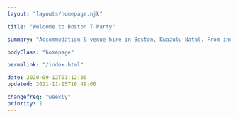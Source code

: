 ```yaml
---
layout: "layouts/homepage.njk"

title: "Welcome to Boston T Party"

summary: "Accommodation & venue hire in Boston, Kwazulu Natal. From individual leisure guests to groups, backpackers, campers, bikers & hikers, birthday celebrations and bull's parties."

bodyClass: "homepage"

permalink: "/index.html"

date: 2020-09-12T01:12:00
updated: 2021-11-15T16:49:00

changefreq: "weekly"
priority: 1
---
```

